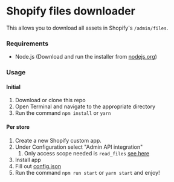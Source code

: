 # Shopify files downloader

This allows you to download all assets in Shopify's `/admin/files`.

### Requirements

* Node.js (Download and run the installer from [nodejs.org](http://nodejs.org))


### Usage

#### Initial
1. Download or clone this repo
2. Open Terminal and navigate to the appropriate directory
3. Run the command `npm install` or `yarn`

#### Per store
1. Create a new Shopify custom app.
2. Under Configuration select "Admin API integration" 
   1. Only access scope needed is `read_files` [see here](screenshot.png)
3. Install app
4. Fill out [config.json](config.json)
5. Run the command `npm run start` or `yarn start` and enjoy!